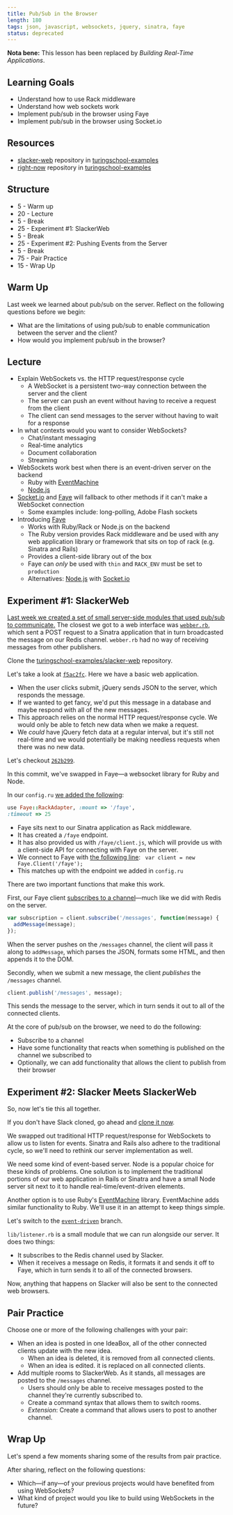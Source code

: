 ```yaml
---
title: Pub/Sub in the Browser
length: 180
tags: json, javascript, websockets, jquery, sinatra, faye
status: deprecated
---
```


**Nota bene:** This lesson has been replaced by _Building Real-Time Applications_.

## Learning Goals

* Understand how to use Rack middleware
* Understand how web sockets work
* Implement pub/sub in the browser using Faye
* Implement pub/sub in the browser using Socket.io

## Resources

* [slacker-web][repo] repository in [turingschool-examples][org]
* [right-now][rn] repository  in [turingschool-examples][org]

[repo]: https://github.com/turingschool-examples/slacker-web
[org]: https://github.com/turingschool-examples
[rn]: https://github.com/turingschool-examples/right-now

## Structure

* 5 - Warm up
* 20 - Lecture
* 5 - Break
* 25 - Experiment  #1: SlackerWeb
* 5 - Break
* 25 - Experiment #2: Pushing Events from the Server
* 5 - Break
* 75 - Pair Practice
* 15 - Wrap Up

## Warm Up

Last week we learned about pub/sub on the server. Reflect on the following questions before we begin:

* What are the limitations of using pub/sub to enable communication between the server and the client?
* How would you implement pub/sub in the browser?

## Lecture

* Explain WebSockets vs. the HTTP request/response cycle
  * A WebSocket is a persistent two-way connection between the server and the client
  * The server can push an event without having to receive a request from the client
  * The client can send messages to the server without having to wait for a response
* In what contexts would you want to consider WebSockets?
  * Chat/instant messaging
  * Real-time analytics
  * Document collaboration
  * Streaming
* WebSockets work best when there is an event-driven server on the backend
  * Ruby with [EventMachine][]
  * [Node.js][]
* [Socket.io][] and [Faye][] will fallback to other methods if it can't make a WebSocket connection
  * Some examples include: long-polling, Adobe Flash sockets
* Introducing [Faye][]
  * Works with Ruby/Rack or Node.js on the backend
  * The Ruby version provides Rack middleware and be used with any web application library or framework that sits on top of rack (e.g. Sinatra and Rails)
  * Provides a client-side library out of the box
  * Faye can *only* be used with `thin` and `RACK_ENV` must be set to `production`
  * Alternatives: [Node.js][] with [Socket.io][]

[Socket.io]: http://socket.io/
[Faye]: http://faye.jcoglan.com/
[Node.js]:http://nodejs.org
[EventMachine]: http://rubyeventmachine.com/

## Experiment #1: SlackerWeb

[Last week we created a set of small server-side modules that used pub/sub to communicate.][pss] The closest we got to a web interface was [`webber.rb`][webber], which sent a POST request to a Sinatra application that in turn broadcasted the message on our Redis channel. `webber.rb` had no way of receiving messages from other publishers.

[pss]: https://github.com/turingschool/lesson_plans/blob/master/ruby_04-apis_and_scalability/pubsub_on_the_server.markdown
[webber]: https://github.com/turingschool-examples/slacker/blob/master/publishers/webber.rb

Clone the [turingschool-examples/slacker-web][repo] repository.

Let's take a look at [`f5ac2fc`][c1]. Here we have a basic web application.

* When the user clicks submit, jQuery sends JSON to the server, which responds the message.
* If we wanted to get fancy, we'd put this message in a database and maybe respond with all of the new messages.
* This approach relies on the normal HTTP request/response cycle. We would only be able to fetch new data when we make a request.
* We *could* have jQuery fetch data at a regular interval, but it's still not real-time and we would potentially be making needless requests when there was no new data.

Let's checkout [`262b299`][c2].

In this commit, we've swapped in Faye—a websocket library for Ruby and Node.

In our `config.ru` [we added the following][rackfaye]:

[rackfaye]: https://github.com/turingschool-examples/slacker-web/blob/master/config.ru#L10-L11

```rb
use Faye::RackAdapter, :mount => '/faye',
:timeout => 25
```

* Faye sits next to our Sinatra application as Rack middleware.
* It has created a `/faye` endpoint.
* It has also provided us with `/faye/client.js`, which will provide us with a client-side API for connecting with Faye on the server.
* We connect to Faye with [the following line][fc]: ` var client = new Faye.Client('/faye');`
* This matches up with the endpoint we added in `config.ru`

There are two important functions that make this work.

First, our Faye client [subscribes to a channel][fayesub]—much like we did with Redis on the server.

```js
var subscription = client.subscribe('/messages', function(message) {
  addMessage(message);
});
```

When the server pushes on the `/messages` channel, the client will pass it along to `addMessage`, which parses the JSON, formats some HTML, and then appends it to the DOM.

Secondly, when we submit a new message, the client *publishes* the `/messages` channel.

```js
client.publish('/messages', message);
```

This sends the message to the server, which in turn sends it out to all of the connected clients.

At the core of pub/sub on the browser, we need to do the following:

* Subscribe to a channel
* Have some functionality that reacts when something is published on the channel we subscribed to
* Optionally, we can add functionality that allows the client to publish from their browser

## Experiment #2: Slacker Meets SlackerWeb

So, now let's tie this all together.

If you don't have Slack cloned, go ahead and [clone it now][slacker].

[slacker]: https://github.com/turingschool-examples/slacker

We swapped out traditional HTTP request/response for WebSockets to allow us to listen for events. Sinatra and Rails also adhere to the traditional cycle, so we'll need to rethink our server implementation as well.

We need some kind of event-based server. Node is a popular choice for these kinds of problems. One solution is to implement the traditional portions of our web application in Rails or Sinatra and have a small Node server sit next to it to handle real-time/event-driven elements.

Another option is to use Ruby's [EventMachine][] library. EventMachine adds similar functionality to Ruby. We'll use it in an attempt to keep things simple.

Let's switch to the [`event-driven`][evtdb] branch.

`lib/listener.rb` is a small module that we can run alongside our server. It does two things:

* It subscribes to the Redis channel used by Slacker.
* When it receives a message on Redis, it formats it and sends it off to Faye, which in turn sends it to all of the connected browsers.

Now, anything that happens on Slacker will also be sent to the connected web browsers.

## Pair Practice

Choose one or more of the following challenges with your pair:

* When an idea is posted in one IdeaBox, all of the other connected clients update with the new idea.
  * When an idea is deleted, it is removed from all connected clients.
  * When an idea is edited. it is replaced on all connected clients.
* Add multiple rooms to SlackerWeb. As it stands, all messages are posted to the `/messages` channel.
  * Users should only be able to receive messages posted to the channel they're currently subscribed to.
  * Create a command syntax that allows them to switch rooms.
  * *Extension*: Create a command that allows users to post to another channel.

## Wrap Up

Let's spend a few moments sharing some of the results from pair practice.

After sharing, reflect on the following questions:

* Which—if any—of your previous projects would have benefited from using WebSockets?
* What kind of project would you like to build using WebSockets in the future?

[c1]: https://github.com/turingschool-examples/slacker-web/commit/f5ac2fc084c7e2d6f10813605ed65e1e33ff6e5a
[c2]: https://github.com/turingschool-examples/slacker-web/commit/262b299a467adb53a5fbe8d323a5fac4386829d3
[fc]: https://github.com/turingschool-examples/slacker-web/blob/master/lib/public/slacker.js#L1
[fayesub]: https://github.com/turingschool-examples/slacker-web/blob/master/lib/public/slacker.js#L8-L10
[evtdb]: https://github.com/turingschool-examples/slacker-web/tree/event-driven
